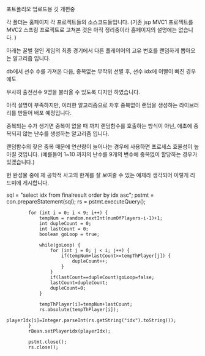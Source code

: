 포트폴리오 업로드용 깃 개편중

각 폴더는 홈페이지 각 프로젝트들의 소스코드들입니다.
(기존 jsp MVC1 프로젝트를 MVC2 스프링 프로젝트로 고쳐본 것은 아직 정리중이라 홈페이지의 설명에는 없습니다. )


아래는 꿀벌 철인 게임의 최종 경기에서 다른 플레이어의 고유 번호를 랜덤하게 뽑아오는 알고리즘 입니다.

db에서 선수 수를 가져온 다음, 중복없는 무작위 선별 후, 선수 idx에 이빨이 빠진 경우에도

무사히 출전선수 9명을 불러올 수 있도록 디자인 하였습니다.

아직 설명이 부족하지만, 이러한 알고리즘으로 차후 중복없이 랜덤을 생성하는 라이브러리를 만들어 배포 예정입니다.

중복되는 수가 생기면 중복이 없을 때 까지 랜덤함수를 호출하는 방식이 아닌, 애초에 중복되지 않는 난수를 생성하는 알고리즘 입니다.

랜덤함수의 잦은 중복 때문에 연산량이 늘어나는 경우에 사용하면 프로세스 효율성이 높아질 것입니다.
(예를들어 1~10 까지의 난수를 9개의 변수에 중복없이 할당하는 경우가 있겠습니다.)

현 완성물 중에 제 공학적 사고의 한계를 잘 보여줄 수 있는 예제라 생각되어 이렇게 리드미에 게시합니다.



<div>
            sql = "select idx from finalresult order by idx asc";
            pstmt = con.prepareStatement(sql);
            rs = pstmt.executeQuery();

            for (int i = 0; i < 9; i++) {
                tempNum = random.nextInt(numOfPlayers-i-1)+1;
                int dupleCount = 0;
                int lastCount = 0;
                boolean goLoop = true;
                
                while(goLoop) {
                    for (int j = 0; j < i; j++) {
                        if(tempNum+lastCount>=tempThPlayer[j]) {
                            dupleCount++;
                        }
                    }
                    if(lastCount==dupleCount)goLoop=false;
                    lastCount=dupleCount;
                    dupleCount=0;
                }
                
                tempThPlayer[i]=tempNum+lastCount;
                rs.absolute(tempThPlayer[i]);
                playerIdx[i]=Integer.parseInt(rs.getString("idx").toString());
            }
            rBean.setPlayeridx(playerIdx);

            pstmt.close();
            rs.close();
</div>

